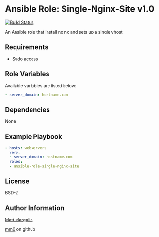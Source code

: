 Ansible Role: Single-Nginx-Site v1.0
===

[![Build Status](https://travis-ci.org/mm0/ansible-role-single-nginx-site.svg?branch=master)](https://travis-ci.org/mm0/ansible-role-single-nginx-site)


An Ansible role that install nginx and sets up a single vhost


Requirements
--

- Sudo access


Role Variables
--

Available variables are listed below:
```yml
- server_domain: hostname.com
```

Dependencies
--

None 

Example Playbook
--

```yml
- hosts: webservers
  vars: 
  - server_domain: hostname.com
  roles:
  - ansible-role-single-nginx-site
```

License
---------------

BSD-2

Author Information
------------------

[Matt Margolin](mailto:matt.margolin@gmail.com)

[mm0](https://github.com/mm0) on github
